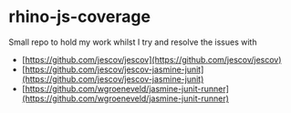 # rhino-js-coverage

Small repo to hold my work whilst I try and resolve the issues with
- [https://github.com/jescov/jescov](https://github.com/jescov/jescov)
- [https://github.com/jescov/jescov-jasmine-junit](https://github.com/jescov/jescov-jasmine-junit)
- [https://github.com/wgroeneveld/jasmine-junit-runner](https://github.com/wgroeneveld/jasmine-junit-runner)

